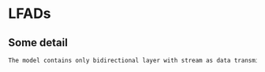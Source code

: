 # LFADs
## Some detail
```bash
The model contains only bidirectional layer with stream as data transmission type.
```
